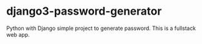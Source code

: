 # django3-password-generator
Python with Django simple project to generate password. This is a fullstack web app.
